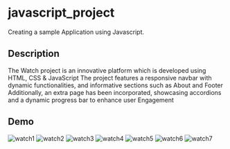 # javascript_project
Creating a sample Application using Javascript.


## Description
The Watch project is an innovative platform which is developed
using HTML, CSS & JavaScript
The project features a responsive navbar with dynamic
functionalities, and informative sections such as About and Footer Additionally, an extra page has been incorporated, showcasing
accordions and a dynamic progress bar to enhance user Engagement

## Demo
![watch1](https://github.com/SirishaKasoju26/javascript_project/assets/132665292/a41a4e9b-17db-48d2-83e6-22b3bae90ef7)
![watch2](https://github.com/SirishaKasoju26/javascript_project/assets/132665292/ccd84a1c-9351-43ac-bfb7-a699e87ec0f5)
![watch3](https://github.com/SirishaKasoju26/javascript_project/assets/132665292/27bfc0c5-6cd7-4ac5-a9a1-8e86ebf23cdb)
![watch4](https://github.com/SirishaKasoju26/javascript_project/assets/132665292/b1fc81fa-d74a-44b5-abd6-ff93b9823029)
![watch5](https://github.com/SirishaKasoju26/javascript_project/assets/132665292/1880d54a-2d60-47ac-9927-e8ade2827b63)
![watch6](https://github.com/SirishaKasoju26/javascript_project/assets/132665292/2f841a3e-af64-42c6-a144-23a33d073b8e)
![watch7](https://github.com/SirishaKasoju26/javascript_project/assets/132665292/f369cc0f-102a-492f-b677-abf73aeb0ac9)

